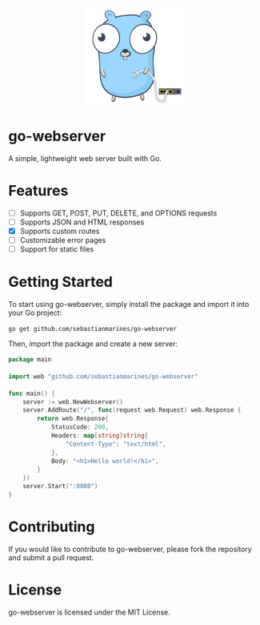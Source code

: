 <p style="text-align: center">
  <img src="gopher.svg" alt="Gopher" width="200" height="200">
</p>

# go-webserver

A simple, lightweight web server built with Go.

# Features
- [ ] Supports GET, POST, PUT, DELETE, and OPTIONS requests
- [ ] Supports JSON and HTML responses
- [x] Supports custom routes
- [ ] Customizable error pages
- [ ] Support for static files

# Getting Started
To start using go-webserver, simply install the package and import it into your Go project:

`go get github.com/sebastianmarines/go-webserver`

Then, import the package and create a new server:

```go
package main

import web "github.com/sebastianmarines/go-webserver"

func main() {
	server := web.NewWebserver()
	server.AddRoute("/", func(request web.Request) web.Response {
		return web.Response{
			StatusCode: 200,
			Headers: map[string]string{
				"Content-Type": "text/html",
			},
			Body: "<h1>Hello world!</h1>",
		}
	})
	server.Start(":8080")
}
```

# Contributing
If you would like to contribute to go-webserver, please fork the repository and submit a pull request.

# License
go-webserver is licensed under the MIT License.
